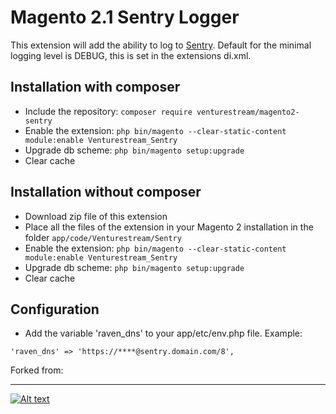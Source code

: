 # Magento 2.1 Sentry Logger

This extension will add the ability to log to [Sentry](https://github.com/getsentry/). Default for the minimal logging level is DEBUG, this is set in the extensions di.xml.

## Installation with composer
* Include the repository: `composer require venturestream/magento2-sentry`
* Enable the extension: `php bin/magento --clear-static-content module:enable Venturestream_Sentry`
* Upgrade db scheme: `php bin/magento setup:upgrade`
* Clear cache

## Installation without composer
* Download zip file of this extension
* Place all the files of the extension in your Magento 2 installation in the folder `app/code/Venturestream/Sentry`
* Enable the extension: `php bin/magento --clear-static-content module:enable Venturestream_Sentry`
* Upgrade db scheme: `php bin/magento setup:upgrade`
* Clear cache

## Configuration
* Add the variable 'raven_dns' to your app/etc/env.php file. Example:

```
'raven_dns' => 'https://****@sentry.domain.com/8',
```

Forked from:

---
[![Alt text](https://www.sebwite.nl/wp-content/themes/sebwite/assets/images/logo-sebwite.png "Sebwite.nl")](https://sebwite.nl)
